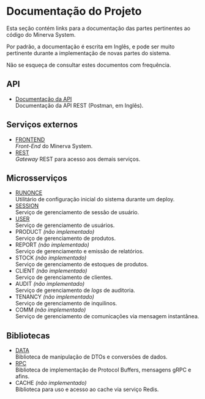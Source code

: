 # Documentação do Projeto

Esta seção contém links para a documentação das partes pertinentes ao código
do Minerva System.

Por padrão, a documentação é escrita em Inglês, e pode ser muito pertinente
durante a implementação de novas partes do sistema.

Não se esqueça de consultar estes documentos com frequência.

## API

- [Documentação da API](https://documenter.getpostman.com/view/17061755/Uyxoi4MU) \
  Documentação da API REST (Postman, em Inglês).

## Serviços externos

- [FRONTEND](./doc/minerva_frontend/index.html) \
  _Front-End_ do Minerva System.
- [REST](./doc/minerva_rest/index.html) \
  _Gateway_ REST para acesso aos demais serviços.

## Microsserviços

- [RUNONCE](./doc/minerva_runonce/index.html) \
  Utilitário de configuração inicial do sistema durante um deploy.
- [SESSION](./doc/minerva_session/index.html) \
  Serviço de gerenciamento de sessão de usuário.
- [USER](./doc/minerva_user/index.html) \
  Serviço de gerenciamento de usuários.
- PRODUCT _(não implementado)_ \
  Serviço de gerenciamento de produtos.
- REPORT _(não implementado)_ \
  Serviço de gerenciamento e emissão de relatórios.
- STOCK _(não implementado)_ \
  Serviço de gerenciamento de estoques de produtos.
- CLIENT _(não implementado)_ \
  Serviço de gerenciamento de clientes.
- AUDIT _(não implementado)_ \
  Serviço de gerenciamento de _logs_ de auditoria.
- TENANCY _(não implementado)_ \
  Serviço de gerenciamento de inquilinos.
- COMM _(não implementado)_ \
  Serviço de gerenciamento de comunicações via mensagem instantânea.

## Bibliotecas

- [DATA](./doc/minerva_data/index.html) \
  Biblioteca de manipulação de DTOs e conversões de dados.
- [RPC](./doc/minerva_rpc/index.html) \
  Biblioteca de implementação de Protocol Buffers, mensagens gRPC e afins.
- CACHE _(não implementado)_ \
  Biblioteca para uso e acesso ao cache via serviço Redis.


